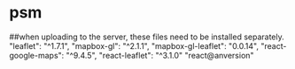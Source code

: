 # psm
##when uploading to the server, these files need to be installed separately.
    "leaflet": "^1.7.1",
    "mapbox-gl": "^2.1.1",
    "mapbox-gl-leaflet": "0.0.14",
    "react-google-maps": "^9.4.5",
    "react-leaflet": "^3.1.0"
    "react@anversion"
